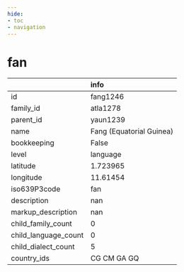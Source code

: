 ```yaml
---
hide:
- toc
- navigation
---
```

# fan
|                      | info                     |
|:---------------------|:-------------------------|
| id                   | fang1246                 |
| family_id            | atla1278                 |
| parent_id            | yaun1239                 |
| name                 | Fang (Equatorial Guinea) |
| bookkeeping          | False                    |
| level                | language                 |
| latitude             | 1.723965                 |
| longitude            | 11.61454                 |
| iso639P3code         | fan                      |
| description          | nan                      |
| markup_description   | nan                      |
| child_family_count   | 0                        |
| child_language_count | 0                        |
| child_dialect_count  | 5                        |
| country_ids          | CG CM GA GQ              |